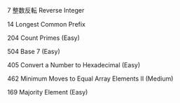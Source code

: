 7  整数反転 Reverse Integer  

14 Longest Common Prefix  


204 Count Primes (Easy)  


504 Base 7 (Easy)  

405 Convert a Number to Hexadecimal (Easy)

462 Minimum Moves to Equal Array Elements II (Medium)

169 Majority Element (Easy)
